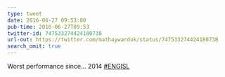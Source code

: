 ```yaml
---
type: tweet
date: 2016-06-27 09:53:00
pub-time: 2016-06-27T09:53
twitter-id: 747533274424180738
url-out: https://twitter.com/mathaywarduk/status/747533274424180738
search_omit: true
---
```


Worst performance since... 2014 [#ENGISL](https://twitter.com/hashtag/ENGISL?src=hash)